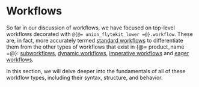 # Workflows

So far in our discussion of workflows, we have focused on top-level workflows decorated with `@{@= union_flytekit_lower =@}.workflow`.
These are, in fact, more accurately termed [standard workflows](./standard-workflows.md) to differentiate them from the other types of workflows that exist in {@= product_name =@}: [subworkflows](./subworkflows-and-sub-launch-plans.md), [dynamic workflows](./dynamic-workflows), [imperative workflows](./imperative-workflows.md) and [eager workflows](./eager-workflows.md).

In this section, we will delve deeper into the fundamentals of all of these workflow types, including their syntax, structure, and behavior.
